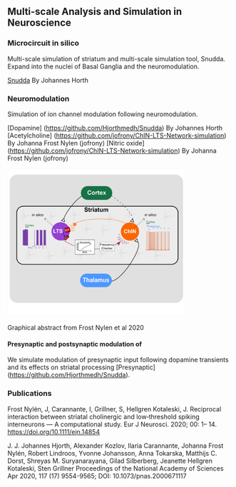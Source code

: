 ## Multi-scale Analysis and Simulation in Neuroscience 

### Microcircuit in silico 

Multi-scale simulation of striatum and multi-scale simulation tool, Snudda. 
Expand into the nuclei of Basal Ganglia and the neuromodulation.

[Snudda](https://github.com/Hjorthmedh/Snudda) By Johannes Horth

### Neuromodulation 

Simulation of ion channel modulation following neuromodulation. 

[Dopamine] (https://github.com/Hjorthmedh/Snudda) By Johannes Horth
[Acetylcholine] (https://github.com/jofrony/ChIN-LTS-Network-simulation) By Johanna Frost Nylen (jofrony)
[Nitric oxide] (https://github.com/jofrony/ChIN-LTS-Network-simulation) By Johanna Frost Nylen (jofrony)


<img src="Graphical_abstract.png" alt="Muscarinic and Nitric oxide modulation in the Striatum" width="400"/>

Graphical abstract from Frost Nylen et al 2020 

#### Presynaptic and postsynaptic modulation of 

We simulate modulation of presynaptic input following dopamine transients and its effects on striatal processing 
[Presynaptic] (https://github.com/Hjorthmedh/Snudda).



### Publications

Frost Nylén, J, Carannante, I, Grillner, S, Hellgren Kotaleski, J. Reciprocal interaction between striatal cholinergic and low‐threshold spiking interneurons — A computational study. Eur J Neurosci. 2020; 00: 1– 14. https://doi.org/10.1111/ejn.14854

J. J. Johannes Hjorth, Alexander Kozlov, Ilaria Carannante, Johanna Frost Nylén, Robert Lindroos, Yvonne Johansson, Anna Tokarska, Matthijs C. Dorst, Shreyas M. Suryanarayana, Gilad Silberberg, Jeanette Hellgren Kotaleski, Sten Grillner Proceedings of the National Academy of Sciences Apr 2020, 117 (17) 9554-9565; DOI: 10.1073/pnas.2000671117
